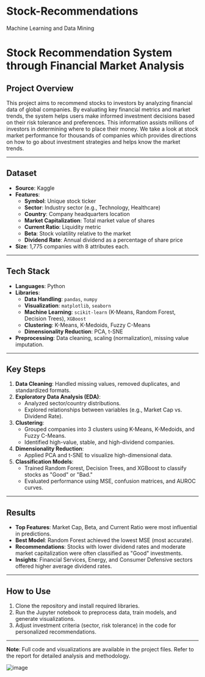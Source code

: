 # Stock-Recommendations
Machine Learning and Data Mining

# Stock Recommendation System through Financial Market Analysis

## Project Overview
This project aims to recommend stocks to investors by analyzing financial data of global companies. By evaluating key financial metrics and market trends, the system helps users make informed investment decisions based on their risk tolerance and preferences. This information assists millions of investors in
determining where to place their money. We take a look at stock market performance
for thousands of companies which provides directions on how to go about
investment strategies and helps know the market trends. 

---

## Dataset
- **Source**: Kaggle
- **Features**:
  - **Symbol**: Unique stock ticker
  - **Sector**: Industry sector (e.g., Technology, Healthcare)
  - **Country**: Company headquarters location
  - **Market Capitalization**: Total market value of shares
  - **Current Ratio**: Liquidity metric
  - **Beta**: Stock volatility relative to the market
  - **Dividend Rate**: Annual dividend as a percentage of share price
- **Size**: 1,775 companies with 8 attributes each.

---

## Tech Stack
- **Languages**: Python
- **Libraries**:
  - **Data Handling**: `pandas`, `numpy`
  - **Visualization**: `matplotlib`, `seaborn`
  - **Machine Learning**: `scikit-learn` (K-Means, Random Forest, Decision Trees), `XGBoost`
  - **Clustering**: K-Means, K-Medoids, Fuzzy C-Means
  - **Dimensionality Reduction**: PCA, t-SNE
- **Preprocessing**: Data cleaning, scaling (normalization), missing value imputation.

---

## Key Steps
1. **Data Cleaning**: Handled missing values, removed duplicates, and standardized formats.
2. **Exploratory Data Analysis (EDA)**:
   - Analyzed sector/country distributions.
   - Explored relationships between variables (e.g., Market Cap vs. Dividend Rate).
3. **Clustering**:
   - Grouped companies into 3 clusters using K-Means, K-Medoids, and Fuzzy C-Means.
   - Identified high-value, stable, and high-dividend companies.
4. **Dimensionality Reduction**:
   - Applied PCA and t-SNE to visualize high-dimensional data.
5. **Classification Models**:
   - Trained Random Forest, Decision Trees, and XGBoost to classify stocks as "Good" or "Bad."
   - Evaluated performance using MSE, confusion matrices, and AUROC curves.

---

## Results
- **Top Features**: Market Cap, Beta, and Current Ratio were most influential in predictions.
- **Best Model**: Random Forest achieved the lowest MSE (most accurate).
- **Recommendations**: Stocks with lower dividend rates and moderate market capitalization were often classified as "Good" investments.
- **Insights**: Financial Services, Energy, and Consumer Defensive sectors offered higher average dividend rates.

---

## How to Use
1. Clone the repository and install required libraries.
2. Run the Jupyter notebook to preprocess data, train models, and generate visualizations.
3. Adjust investment criteria (sector, risk tolerance) in the code for personalized recommendations.

---

**Note**: Full code and visualizations are available in the project files. Refer to the report for detailed analysis and methodology.

![image](https://github.com/user-attachments/assets/a3b7b585-1963-40a4-9734-5961d1f97641)

